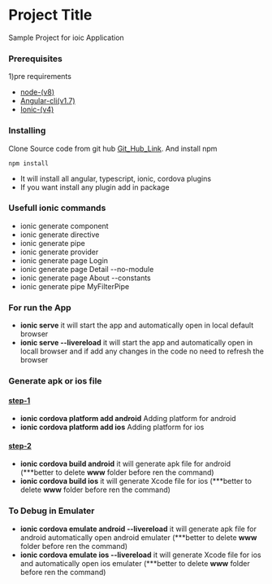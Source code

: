 # Project Title
Sample Project for ioic Application

### Prerequisites
1)pre requirements <br>
   * [node-(v8)](https://nodejs.org/en/download/)
   * [Angular-cli(v1.7)](https://www.npmjs.com/package/@angular/cli)
   * [Ionic-(v4)](https://ionicframework.com/docs/intro/installation/)



### Installing

Clone Source code from git hub [Git_Hub_Link](https://github.com/gsrikanth007/sample-project.git). And install npm
```
npm install
```
* It will install all angular, typescript, ionic, cordova plugins
* If you want install any plugin add in package 

### Usefull ionic commands

* ionic generate component
* ionic generate directive
* ionic generate pipe
* ionic generate provider
* ionic generate page Login
* ionic generate page Detail --no-module
* ionic generate page About --constants
* ionic generate pipe MyFilterPipe


### For run the App
* <b>ionic serve</b>
  it will start the app and automatically open in local default browser 
* <b>ionic serve --livereload</b>
 it will start the app and automatically open in locall browser and if add any changes in the code no need to refresh the browser
 
 ### Generate apk or ios file 
 
  #### <u>step-1</u>
 * <b>ionic cordova platform add android</b>
        Adding platform for android
 * <b>ionic cordova platform add ios</b>
    Adding platform for ios 
  #### <u>step-2</u>
  * <b>ionic cordova build android</b>
      it will generate apk file for android
      (***better to delete <b>www</b> folder before ren the command)  
   * <b>ionic cordova build ios</b>
  it will generate Xcode file for ios
  (***better to delete <b>www</b> folder before ren the command) 
   
### To Debug in Emulater
  * <b>ionic cordova emulate android --livereload</b>
      it will generate apk file for android automatically open android emulater
      (***better to delete <b>www</b> folder before ren the command)  
   * <b>ionic cordova emulate ios --livereload</b>
  it will generate Xcode file for ios and automatically open ios emulater
  (***better to delete <b>www</b> folder before ren the command) 
   
